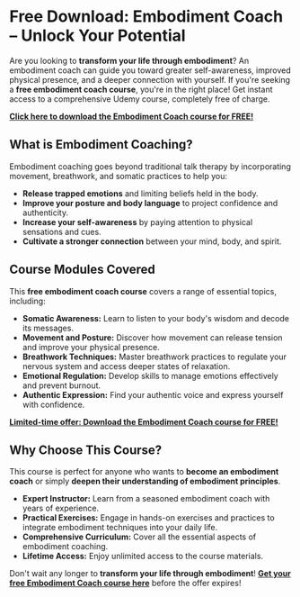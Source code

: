 # Free Download: Embodiment Coach – Unlock Your Potential

Are you looking to **transform your life through embodiment**? An embodiment coach can guide you toward greater self-awareness, improved physical presence, and a deeper connection with yourself. If you're seeking a **free embodiment coach course**, you're in the right place! Get instant access to a comprehensive Udemy course, completely free of charge.

[**Click here to download the Embodiment Coach course for FREE!**](https://udemywork.com/embodiment-coach)

## What is Embodiment Coaching?

Embodiment coaching goes beyond traditional talk therapy by incorporating movement, breathwork, and somatic practices to help you:

*   **Release trapped emotions** and limiting beliefs held in the body.
*   **Improve your posture and body language** to project confidence and authenticity.
*   **Increase your self-awareness** by paying attention to physical sensations and cues.
*   **Cultivate a stronger connection** between your mind, body, and spirit.

## Course Modules Covered

This **free embodiment coach course** covers a range of essential topics, including:

*   **Somatic Awareness:** Learn to listen to your body's wisdom and decode its messages.
*   **Movement and Posture:** Discover how movement can release tension and improve your physical presence.
*   **Breathwork Techniques:** Master breathwork practices to regulate your nervous system and access deeper states of relaxation.
*   **Emotional Regulation:** Develop skills to manage emotions effectively and prevent burnout.
*   **Authentic Expression:** Find your authentic voice and express yourself with confidence.

[**Limited-time offer: Download the Embodiment Coach course for FREE!**](https://udemywork.com/embodiment-coach)

## Why Choose This Course?

This course is perfect for anyone who wants to **become an embodiment coach** or simply **deepen their understanding of embodiment principles**.

*   **Expert Instructor:** Learn from a seasoned embodiment coach with years of experience.
*   **Practical Exercises:** Engage in hands-on exercises and practices to integrate embodiment techniques into your daily life.
*   **Comprehensive Curriculum:** Cover all the essential aspects of embodiment coaching.
*   **Lifetime Access:** Enjoy unlimited access to the course materials.

Don't wait any longer to **transform your life through embodiment**! **[Get your free Embodiment Coach course here](https://udemywork.com/embodiment-coach)** before the offer expires!
